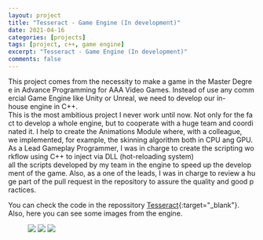 ```yaml
---
layout: project
title: "Tesseract - Game Engine (In development)"
date: 2021-04-16
categories: [projects]
tags: [project, c++, game engine]
excerpt: "Tesseract - Game Engine (In development)"
comments: false
---
```


This project comes from the necessity to make a game in the Master Degree in Advance Programming for AAA Video Games. Instead of use any commercial Game Engine like Unity or Unreal, we need to develop our in-house engine in C++. This is the most ambitious project I never work until now. Not only for the fact to develop a whole engine, but to cooperate with a huge team and coordinated it. I help to create the Animations Module where, with a colleague, we implemented, for example, the skinning algorithm both in CPU ang GPU. As a Lead Gameplay Programmer, I was in charge to create the scripting workflow using C++ to inject via DLL (hot-reloading system) all the scripts developed by my team in the engine to speed up the development of the game. Also, as a one of the leads, I was in charge to review a huge part of the pull request in the repository to assure the quality and good practices.

You can check the code in the repossitory [Tesseract](https://github.com/TBD-org/Tesseract){:target="_blank"}. Also, here you can see some images from the engine.

<figure>
	<img src="{{site.url}}/assets/img/tesseract/tesseract.png">
  <img src="{{site.url}}/assets/img/tesseract/animation1.png">
  <img src="{{site.url}}/assets/img/tesseract/animation2.png">
</figure>
